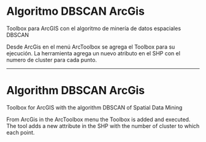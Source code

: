 # Algoritmo DBSCAN ArcGis
Toolbox para ArcGIS con el algoritmo de minería de datos espaciales DBSCAN

Desde ArcGis en el menú ArcToolbox se agrega el Toolbox para su ejecución.
La herramienta agrega un nuevo atributo en el SHP con el numero de cluster para cada punto.

-----------------------------------------------------------------------------------------

# Algorithm DBSCAN ArcGis
Toolbox for ArcGIS with the algorithm DBSCAN of Spatial Data Mining

From ArcGis in the ArcToolbox menu the Toolbox is added and executed. 
The tool adds a new attribute in the SHP with the number of cluster to which each point.
